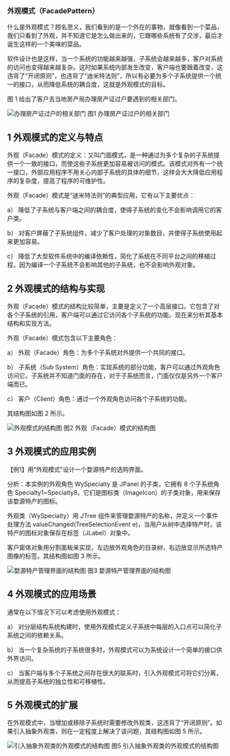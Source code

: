 ### 外观模式（FacadePattern）

什么是外观模式？顾名思义，我们看到的是一个外在的事物，就像看到一个菜品，我们只看到了外观，并不知道它是怎么做出来的，它跟哪些系统有了交涉，最后才诞生这样的一个美味的菜品。

软件设计也是这样，当一个系统的功能越来越强，子系统会越来越多，客户对系统的访问也变得越来越复杂。这时如果系统内部发生改变，客户端也要跟着改变，这违背了“开闭原则”，也违背了“迪米特法则”，所以有必要为多个子系统提供一个统一的接口，从而降低系统的耦合度，这就是外观模式的目标。

图 1 给出了客户去当地房产局办理房产证过户要遇到的相关部门。

![办理房产证过户的相关部门](file:///images/clip_image001.gif)
 图1 办理房产证过户的相关部门

## 1 外观模式的定义与特点

外观（Facade）模式的定义：又叫门面模式，是一种通过为多个复杂的子系统提供一个一致的接口，而使这些子系统更加容易被访问的模式。该模式对外有一个统一接口，外部应用程序不用关心内部子系统的具体的细节，这样会大大降低应用程序的复杂度，提高了程序的可维护性。

 

外观（Facade）模式是“迪米特法则”的典型应用，它有以下主要优点：

a） 降低了子系统与客户端之间的耦合度，使得子系统的变化不会影响调用它的客户类。

b） 对客户屏蔽了子系统组件，减少了客户处理的对象数目，并使得子系统使用起来更加容易。

c） 降低了大型软件系统中的编译依赖性，简化了系统在不同平台之间的移植过程，因为编译一个子系统不会影响其他的子系统，也不会影响外观对象。

 

## 2 外观模式的结构与实现

外观（Facade）模式的结构比较简单，主要是定义了一个高层接口。它包含了对各个子系统的引用，客户端可以通过它访问各个子系统的功能。现在来分析其基本结构和实现方法。

外观（Facade）模式包含以下主要角色：

a） 外观（Facade）角色：为多个子系统对外提供一个共同的接口。

b） 子系统（Sub System）角色：实现系统的部分功能，客户可以通过外观角色访问它。子系统并不知道门面的存在，对于子系统而言，门面仅仅是另外一个客户端而已。

c） 客户（Client）角色：通过一个外观角色访问各个子系统的功能。


 其结构图如图 2 所示。

 

![外观模式的结构图](file:///images/clip_image002.gif)
 图2 外观（Facade）模式的结构图

 



## 3 外观模式的应用实例

【例1】用“外观模式”设计一个婺源特产的选购界面。

分析：本实例的外观角色 WySpecialty 是 JPanel 的子类，它拥有 8 个子系统角色 Specialty1~Specialty8，它们是图标类（ImageIcon）的子类对象，用来保存该婺源特产的图标。

外观类（WySpecialty）用 JTree 组件来管理婺源特产的名称，并定义一个事件处理方法 valueChanged(TreeSelectionEvent e)，当用户从树中选择特产时，该特产的图标对象保存在标签（JLabel）对象中。

客户窗体对象用分割面板来实现，左边放外观角色的目录树，右边放显示所选特产图像的标签。其结构图如图 3 所示。

 

![婺源特产管理界面的结构图](file:///images/clip_image003.gif)
 图3 婺源特产管理界面的结构图

 

## 4 外观模式的应用场景

通常在以下情况下可以考虑使用外观模式：

a） 对分层结构系统构建时，使用外观模式定义子系统中每层的入口点可以简化子系统之间的依赖关系。

b） 当一个复杂系统的子系统很多时，外观模式可以为系统设计一个简单的接口供外界访问。

c） 当客户端与多个子系统之间存在很大的联系时，引入外观模式可将它们分离，从而提高子系统的独立性和可移植性。

## 5 外观模式的扩展

在外观模式中，当增加或移除子系统时需要修改外观类，这违背了“开闭原则”。如果引入抽象外观类，则在一定程度上解决了该问题，其结构图如图 5 所示。

![引入抽象外观类的外观模式的结构图](file:///images/clip_image004.gif)
 图5 引入抽象外观类的外观模式的结构图